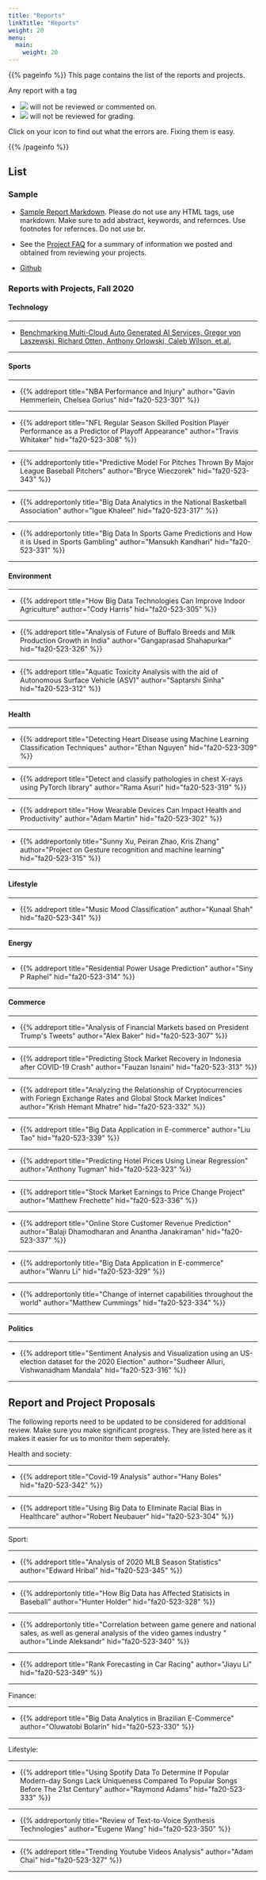 ```yaml
---
title: "Reports"
linkTitle: "Reports"
weight: 20
menu:
  main:
    weight: 20
---
```


{{% pageinfo %}}
This page contains the list of the reports and projects.

Any report with a tag

* ![](../report/failed-check.png) will not 
be reviewed or commented on.
* ![](../report/failed-status.png) will not 
be reviewed for grading. 

Click on your icon to find out what the errors are. Fixing them is easy.

{{% /pageinfo %}}

## List

### Sample

* [Sample Report Markdown](https://raw.githubusercontent.com/cybertraining-dsc/fa20-523-301/main/project/project.md). Please
do not use any HTML tags, use markdown. Make sure to add abstract,
keywords, and refernces. Use footnotes for refernces. Do not use br.

* See the [Project FAQ](project-faq) for a summary of information we
  posted and obtained from reviewing your projects.

* [Github](https://github.com/cybertraining-dsc)

### Reports with Projects, Fall 2020

#### Technology


---

*
  [Benchmarking Multi-Cloud Auto Generated AI Services, Gregor von Laszewski, Richard Otten, Anthony Orlowski, Caleb Wilson, et.al.](https://github.com/laszewski/laszewski.github.io/raw/master/papers/vonLaszewski-openapi.pdf)

---

#### Sports

---

* {{% addreport title="NBA Performance and Injury" author="Gavin Hemmerlein, Chelsea Gorius" hid="fa20-523-301" %}}

---

* {{% addreport title="NFL Regular Season Skilled Position Player Performance as a Predictor of Playoff Appearance" author="Travis Whitaker" hid="fa20-523-308" %}}

---

* {{% addreportonly title="Predictive Model For Pitches Thrown By Major League Baseball Pitchers" author="Bryce Wieczorek" hid="fa20-523-343" %}}

---

* {{% addreportonly title="Big Data Analytics in the National Basketball Association" author="Igue Khaleel" hid="fa20-523-317" %}}

---

* {{% addreportonly title="Big Data In Sports Game Predictions and How it is Used in Sports Gambling" author="Mansukh Kandhari" hid="fa20-523-331" %}}

---


#### Environment


---

* {{% addreport title="How Big Data Technologies Can Improve Indoor Agriculture" author="Cody Harris" hid="fa20-523-305" %}}

---

* {{% addreport title="Analysis of Future of Buffalo Breeds and Milk Production Growth in India" author="Gangaprasad Shahapurkar" hid="fa20-523-326" %}}

---

* {{% addreport title="Aquatic Toxicity Analysis with the aid of Autonomous Surface Vehicle (ASV)" author="Saptarshi Sinha" hid="fa20-523-312" %}}

---


#### Health


---

* {{% addreport title="Detecting Heart Disease using Machine Learning Classification Techniques" author="Ethan Nguyen" hid="fa20-523-309" %}}

---

* {{% addreport title="Detect and classify pathologies in chest X-rays using PyTorch library" author="Rama Asuri" hid="fa20-523-319" %}}

---

* {{% addreport title="How Wearable Devices Can Impact Health and Productivity" author="Adam Martin" hid="fa20-523-302" %}}

---

* {{% addreportonly title="Sunny Xu, Peiran Zhao, Kris Zhang" author="Project on Gesture recognition and machine learning" hid="fa20-523-315" %}}

---


#### Lifestyle


---

* {{% addreport
	title="Music Mood Classification"
	author="Kunaal Shah"
	hid="fa20-523-341" %}}

---


#### Energy


---

* {{% addreport title="Residential Power Usage Prediction" author="Siny P Raphel" hid="fa20-523-314" %}}

---



#### Commerce


---

* {{% addreport title="Analysis of Financial Markets based on President Trump's Tweets" author="Alex Baker" hid="fa20-523-307" %}}

---

* {{% addreport title="Predicting Stock Market Recovery in Indonesia after COVID-19 Crash" author="Fauzan Isnaini" hid="fa20-523-313" %}}

---

* {{% addreport title="Analyzing the Relationship of Cryptocurrencies with Foriegn Exchange Rates and Global Stock Market Indices" author="Krish Hemant Mhatre" hid="fa20-523-332" %}}

---

* {{% addreport title="Big Data Application in E-commerce" author="Liu Tao" hid="fa20-523-339" %}}

---

* {{% addreport title="Predicting Hotel Prices Using Linear Regression" author="Anthony Tugman" hid="fa20-523-323" %}}

---

* {{% addreport title="Stock Market Earnings to Price Change Project" author="Matthew Frechette" hid="fa20-523-336" %}}

---

* {{% addreport
      title="Online Store Customer Revenue Prediction"
      author="Balaji Dhamodharan and Anantha Janakiraman"
	  hid="fa20-523-337" %}}

---

* {{% addreportonly title="Big Data Application in E-commerce" author="Wanru Li" hid="fa20-523-329" %}}

---

* {{% addreportonly title="Change of internet capabilities throughout the world" author="Matthew Cummings" hid="fa20-523-334" %}}

---


#### Politics


---

* {{% addreport title="Sentiment Analysis and Visualization using an US-election dataset for the 2020 Election" author="Sudheer Alluri, Vishwanadham Mandala" hid="fa20-523-316" %}}

---





## Report and Project Proposals

The following reports need to be updated to be considered for
additional review. Make sure you make significant progress.
They are listed here as it makes it easier for us to monitor them
seperately.

Health and society:


---

* {{% addreport title="Covid-19 Analysis" author="Hany Boles" hid="fa20-523-342" %}}

---

* {{% addreport title="Using Big Data to Eliminate Racial Bias in Healthcare" author="Robert Neubauer" hid="fa20-523-304" %}}

---


Sport:


---

* {{% addreport title="Analysis of 2020 MLB Season Statistics" author="Edward Hribal" hid="fa20-523-345" %}}

---

* {{% addreportonly title="How Big Data has Affected Statisicts in Baseball" author="Hunter Holder" hid="fa20-523-328" %}}

---

* {{% addreportonly title="Correlation between game genere and national sales, as well as general analysis of the video games industry " author="Linde Aleksandr" hid="fa20-523-340" %}}

---

* {{% addreport title="Rank Forecasting in Car Racing" author="Jiayu Li" hid="fa20-523-349" %}}

---


Finance:


---

* {{% addreport title="Big Data Analytics in Brazilian E-Commerce" author="Oluwatobi Bolarin" hid="fa20-523-330" %}}

---

Lifestyle:


---

* {{% addreport title="Using Spotify Data To Determine If Popular Modern-day Songs Lack Uniqueness Compared To Popular Songs Before The 21st Century" author="Raymond Adams" hid="fa20-523-333" %}}

---

* {{% addreportonly title="Review of Text-to-Voice Synthesis Technologies" author="Eugene Wang" hid="fa20-523-350" %}}

---

* {{% addreport
	title="Trending Youtube Videos Analysis"
	author="Adam Chai"
	hid="fa20-523-327" %}}

---






